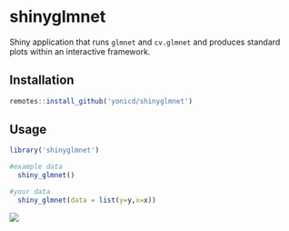 # shinyglmnet

Shiny application that runs `glmnet` and `cv.glmnet` and produces standard plots within an interactive framework.

## Installation

```r
remotes::install_github('yonicd/shinyglmnet')
```

## Usage

```r
library('shinyglmnet')

#example data
  shiny_glmnet()

#your data
  shiny_glmnet(data = list(y=y,x=x))

```

![](https://github.com/yonicd/shinyglmnet/blob/master/misc/shinyglmnet.gif?raw=true)
